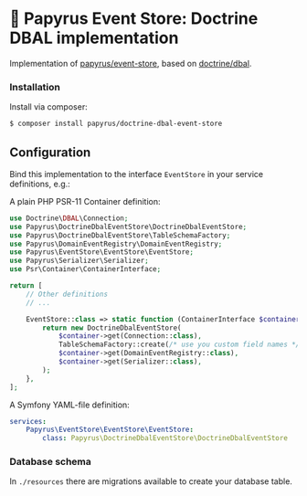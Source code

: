 # 📜 Papyrus Event Store: Doctrine DBAL implementation
Implementation of [papyrus/event-store](https://github.com/papyrusphp/event-store), based on [doctrine/dbal](https://github.com/doctrine/dbal).

### Installation
Install via composer:
```bash
$ composer install papyrus/doctrine-dbal-event-store
```

## Configuration
Bind this implementation to the interface `EventStore` in your service definitions, e.g.:

A plain PHP PSR-11 Container definition:

```php
use Doctrine\DBAL\Connection;
use Papyrus\DoctrineDbalEventStore\DoctrineDbalEventStore;
use Papyrus\DoctrineDbalEventStore\TableSchemaFactory;
use Papyrus\DomainEventRegistry\DomainEventRegistry;
use Papyrus\EventStore\EventStore\EventStore;
use Papyrus\Serializer\Serializer;
use Psr\Container\ContainerInterface;

return [
    // Other definitions
    // ...

    EventStore::class => static function (ContainerInterface $container): EventStore {
        return new DoctrineDbalEventStore(
            $container->get(Connection::class),
            TableSchemaFactory::create(/* use you custom field names */),
            $container->get(DomainEventRegistry::class),
            $container->get(Serializer::class),
        ); 
    },
];
```
A Symfony YAML-file definition:
```yaml
services:
    Papyrus\EventStore\EventStore\EventStore:
        class: Papyrus\DoctrineDbalEventStore\DoctrineDbalEventStore
```

### Database schema
In `./resources` there are migrations available to create your database table.
